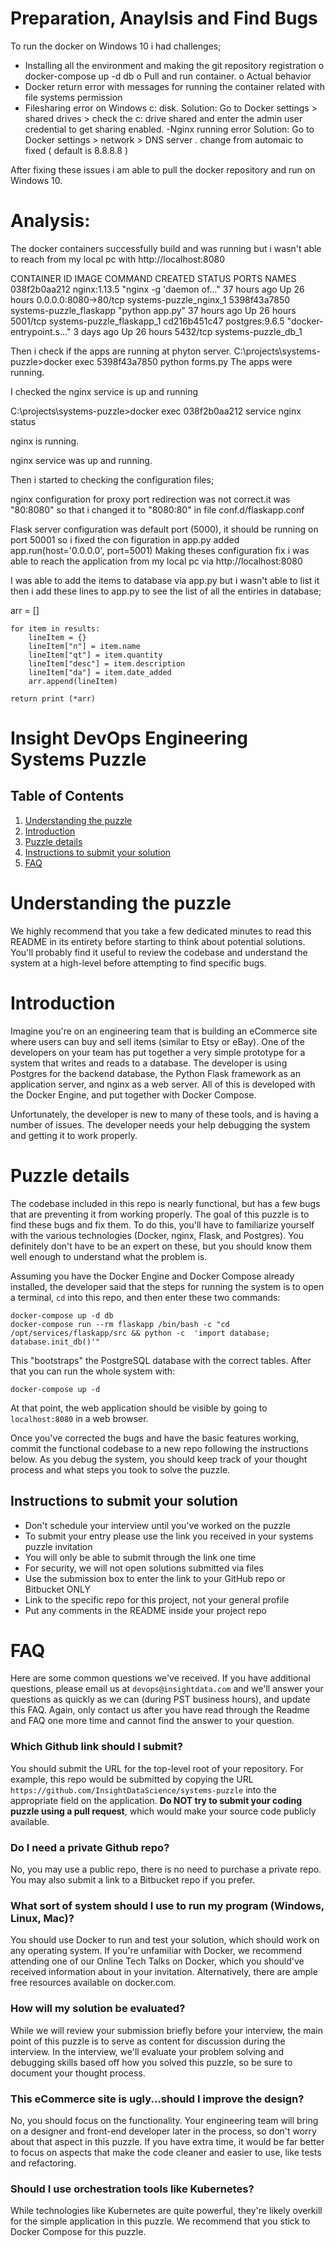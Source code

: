 # Preparation, Anaylsis and Find Bugs
To run the docker on Windows 10 i had challenges;
-	Installing all the environment and making the git repository registration
o	docker-compose up -d db
o	Pull and run container.
o	Actual behavior
-	Docker return error with messages for running the container related with file systems permission
- Filesharing error on Windows c: disk. 
Solution: Go to Docker settings > shared drives > check the c: drive shared and enter the admin user credential to get sharing enabled.
-Nginx running error
Solution: Go to Docker settings > network > DNS server . change from automaic to fixed ( default is 8.8.8.8 )

After fixing these issues i am able to pull the docker repository and run on Windows 10.

# Analysis:

The docker containers successfully build and was running but i wasn't able to reach from my local pc with http://localhost:8080

CONTAINER ID        IMAGE                     COMMAND                  CREATED             STATUS              PORTS                  NAMES
038f2b0aa212        nginx:1.13.5              "nginx -g 'daemon of…"   37 hours ago        Up 26 hours         0.0.0.0:8080->80/tcp   systems-puzzle_nginx_1
5398f43a7850        systems-puzzle_flaskapp   "python app.py"          37 hours ago        Up 26 hours         5001/tcp               systems-puzzle_flaskapp_1
cd216b451c47        postgres:9.6.5            "docker-entrypoint.s…"   3 days ago          Up 26 hours         5432/tcp               systems-puzzle_db_1


Then i check if the apps are running at phyton server. 
C:\projects\systems-puzzle>docker exec 5398f43a7850 python forms.py
The apps were running.

I checked the nginx service is up and running

C:\projects\systems-puzzle>docker exec 038f2b0aa212 service nginx status

nginx is running.

nginx service was up and running.

Then i started to checking the configuration files;

nginx configuration for proxy port redirection was not correct.it was "80:8080" so that i changed it to "8080:80" in file  conf.d/flaskapp.conf 

Flask server configuration was default port (5000), it should be running on port 50001 so i fixed the con figuration in app.py added 
app.run(host='0.0.0.0', port=5001)
Making theses configuration fix i was able to reach the application from my local pc via http://localhost:8080

I was able to add the items to database via app.py but i wasn't able to list it then i add these lines to app.py to see the list of all the entiries in database;

 arr = []

    for item in results:
        lineItem = {}
        lineItem["n"] = item.name
        lineItem["qt"] = item.quantity
        lineItem["desc"] = item.description
        lineItem["da"] = item.date_added
        arr.append(lineItem)
        				
    return print (*arr)
    
    
    
    
    
    
    
    
  





# Insight DevOps Engineering Systems Puzzle

## Table of Contents
1. [Understanding the puzzle](README.md#understanding-the-puzzle)
2. [Introduction](README.md#introduction)
3. [Puzzle details](README.md#puzzle-details)
4. [Instructions to submit your solution](README.md#instructions-to-submit-your-solution)
5. [FAQ](README.md#faq)

# Understanding the puzzle

We highly recommend that you take a few dedicated minutes to read this README in its entirety before starting to think about potential solutions. You'll probably find it useful to review the codebase and understand the system at a high-level before attempting to find specific bugs.

# Introduction

Imagine you're on an engineering team that is building an eCommerce site where users can buy and sell items (similar to Etsy or eBay). One of the developers on your team has put together a very simple prototype for a system that writes and reads to a database. The developer is using Postgres for the backend database, the Python Flask framework as an application server, and nginx as a web server. All of this is developed with the Docker Engine, and put together with Docker Compose.

Unfortunately, the developer is new to many of these tools, and is having a number of issues. The developer needs your help debugging the system and getting it to work properly.

# Puzzle details

The codebase included in this repo is nearly functional, but has a few bugs that are preventing it from working properly. The goal of this puzzle is to find these bugs and fix them. To do this, you'll have to familiarize yourself with the various technologies (Docker, nginx, Flask, and Postgres). You definitely don't have to be an expert on these, but you should know them well enough to understand what the problem is.

Assuming you have the Docker Engine and Docker Compose already installed, the developer said that the steps for running the system is to open a terminal, `cd` into this repo, and then enter these two commands:

    docker-compose up -d db
    docker-compose run --rm flaskapp /bin/bash -c "cd /opt/services/flaskapp/src && python -c  'import database; database.init_db()'"

This "bootstraps" the PostgreSQL database with the correct tables. After that you can run the whole system with:

    docker-compose up -d

At that point, the web application should be visible by going to `localhost:8080` in a web browser. 

Once you've corrected the bugs and have the basic features working, commit the functional codebase to a new repo following the instructions below. As you debug the system, you should keep track of your thought process and what steps you took to solve the puzzle.

## Instructions to submit your solution
* Don't schedule your interview until you've worked on the puzzle 
* To submit your entry please use the link you received in your systems puzzle invitation
* You will only be able to submit through the link one time
* For security, we will not open solutions submitted via files
* Use the submission box to enter the link to your GitHub repo or Bitbucket ONLY
* Link to the specific repo for this project, not your general profile
* Put any comments in the README inside your project repo

# FAQ

Here are some common questions we've received. If you have additional questions, please email us at `devops@insightdata.com` and we'll answer your questions as quickly as we can (during PST business hours), and update this FAQ. Again, only contact us after you have read through the Readme and FAQ one more time and cannot find the answer to your question.

### Which Github link should I submit?
You should submit the URL for the top-level root of your repository. For example, this repo would be submitted by copying the URL `https://github.com/InsightDataScience/systems-puzzle` into the appropriate field on the application. **Do NOT try to submit your coding puzzle using a pull request**, which would make your source code publicly available.

### Do I need a private Github repo?
No, you may use a public repo, there is no need to purchase a private repo. You may also submit a link to a Bitbucket repo if you prefer.

### What sort of system should I use to run my program (Windows, Linux, Mac)?
You should use Docker to run and test your solution, which should work on any operating system. If you're unfamiliar with Docker, we recommend attending one of our Online Tech Talks on Docker, which you should've received information about in your invitation. Alternatively, there are ample free resources available on docker.com.

### How will my solution be evaluated?
While we will review your submission briefly before your interview, the main point of this puzzle is to serve as content for discussion during the interview. In the interview, we'll evaluate your problem solving and debugging skills based off how you solved this puzzle, so be sure to document your thought process.

### This eCommerce site is ugly...should I improve the design?  
No, you should focus on the functionality. Your engineering team will bring on a designer and front-end developer later in the process, so don't worry about that aspect in this puzzle. If you have extra time, it would be far better to focus on aspects that make the code cleaner and easier to use, like tests and refactoring.

### Should I use orchestration tools like Kubernetes?
While technologies like Kubernetes are quite powerful, they're likely overkill for the simple application in this puzzle. We recommend that you stick to Docker Compose for this puzzle.

